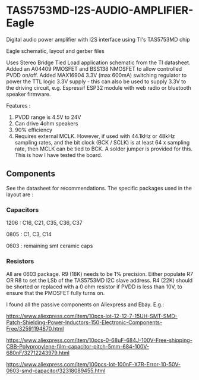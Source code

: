 # TAS5753MD-I2S-AUDIO-AMPLIFIER-Eagle
Digital audio power amplifier with I2S interface using TI's TAS5753MD chip

Eagle schematic, layout and gerber files

Uses Stereo Bridge Tied Load application schematic from the TI datasheet. Added an A04409 PMOSFET and BSS138 NMOSFET to allow controlled PVDD on/off. Added MAX16904 3.3V (max 600mA) switching regulator to power the TTL logic 3.3V supply - this can also be used to supply 3.3V to the driving circuit, e.g. Espressif ESP32 module with web radio or bluetooth speaker firmware.

Features : 
1. PVDD range is 4.5V to 24V 
2. Can drive 4ohm speakers
3. 90% efficiency
4. Requires external MCLK. However, if used with 44.1kHz or 48kHz sampling rates, and the bit clock (BCK / SCLK) is at least 64 x sampling rate, then MCLK can be tied to BCK. A solder jumper is provided for this. This is how I have tested the board.

## Components
See the datasheet for recommendations. The specific packages used in the layout are :

### Capacitors

1206 : C16, C21, C35, C36, C37

0805 : C1, C3, C14

0603 : remaining smt ceramic caps

### Resistors
All are 0603 package. R9 (18K) needs to be 1% precision. Either populate R7 OR R8 to set the LSb of the TAS5753MD I2C slave address. R4 (22K) should be shorted or replaced with a 0 ohm resistor if PVDD is less than 10V, to ensure that the PMOSFET fully turns on.

I found all the passive components on Aliexpress and Ebay. E.g.:

https://www.aliexpress.com/item/10pcs-lot-12-12-7-15UH-SMT-SMD-Patch-Shielding-Power-Inductors-150-Electronic-Components-Free/32591194870.html

https://www.aliexpress.com/item/10pcs-0-68uF-684J-100V-Free-shipping-CBB-Polypropylene-film-capacitor-pitch-5mm-684-100V-680nF/32712243979.html

https://www.aliexpress.com/item/100pcs-lot-100nF-X7R-Error-10-50V-0603-smd-capacitor/32318089455.html


